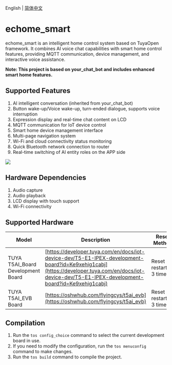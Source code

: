 English | [简体中文](./RAEDME_zh.md)

# echome_smart
echome_smart is an intelligent home control system based on TuyaOpen framework. It combines AI voice chat capabilities with smart home control features, providing MQTT communication, device management, and interactive voice assistance.

**Note: This project is based on your_chat_bot and includes enhanced smart home features.**

## Supported Features

1. AI intelligent conversation (inherited from your_chat_bot)
2. Button wake-up/Voice wake-up, turn-ended dialogue, supports voice interruption
3. Expression display and real-time chat content on LCD
4. MQTT communication for IoT device control
5. Smart home device management interface
6. Multi-page navigation system
7. Wi-Fi and cloud connectivity status monitoring
8. Quick Bluetooth network connection to router
9. Real-time switching of AI entity roles on the APP side

![](../../../docs/images/apps/your_chat_bot.png)

## Hardware Dependencies
1. Audio capture
2. Audio playback
3. LCD display with touch support
4. Wi-Fi connectivity

## Supported Hardware
| Model | Description | Reset Method |
| --- | --- | --- |
| TUYA T5AI_Board Development Board | [https://developer.tuya.com/en/docs/iot-device-dev/T5-E1-IPEX-development-board?id=Ke9xehig1cabj](https://developer.tuya.com/en/docs/iot-device-dev/T5-E1-IPEX-development-board?id=Ke9xehig1cabj) | Reset by restarting 3 times |
| TUYA T5AI_EVB Board | [https://oshwhub.com/flyingcys/t5ai_evb](https://oshwhub.com/flyingcys/t5ai_evb) | Reset by restarting 3 times |

## Compilation
1. Run the `tos config_choice` command to select the current development board in use.
2. If you need to modify the configuration, run the `tos menuconfig` command to make changes.
3. Run the `tos build` command to compile the project.
